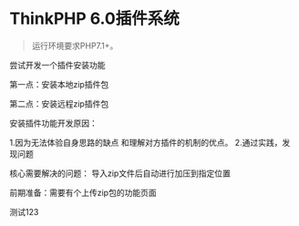 ThinkPHP 6.0插件系统
===============

> 运行环境要求PHP7.1+。

  尝试开发一个插件安装功能
  
  第一点：安装本地zip插件包
  
  
  第二点：安装远程zip插件包
  
  
 安装插件功能开发原因：
 
 1.因为无法体验自身思路的缺点 和理解对方插件的机制的优点。
 2.通过实践，发现问题
 
 核心需要解决的问题： 导入zip文件后自动进行加压到指定位置
 
 前期准备：需要有个上传zip包的功能页面

 测试123
 
  